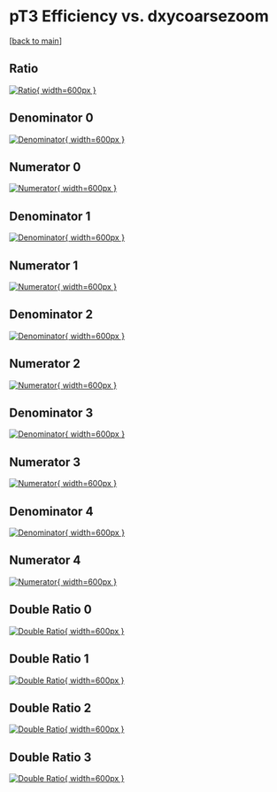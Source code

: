 # pT3 Efficiency vs. dxycoarsezoom

[[back to main](./)]



## Ratio

[![Ratio](../mtv/var/pT3_loweta_13_0_eff_dxycoarsezoom.png){ width=600px }](../mtv/var/pT3_loweta_13_0_eff_dxycoarsezoom.pdf)

## Denominator 0

[![Denominator](../mtv/den/pT3_loweta_13_0_eff_dxycoarsezoom_den0.png){ width=600px }](../mtv/den/pT3_loweta_13_0_eff_dxycoarsezoom_den0.pdf)

## Numerator 0

[![Numerator](../mtv/num/pT3_loweta_13_0_eff_dxycoarsezoom_num0.png){ width=600px }](../mtv/num/pT3_loweta_13_0_eff_dxycoarsezoom_num0.pdf)

## Denominator 1

[![Denominator](../mtv/den/pT3_loweta_13_0_eff_dxycoarsezoom_den1.png){ width=600px }](../mtv/den/pT3_loweta_13_0_eff_dxycoarsezoom_den1.pdf)

## Numerator 1

[![Numerator](../mtv/num/pT3_loweta_13_0_eff_dxycoarsezoom_num1.png){ width=600px }](../mtv/num/pT3_loweta_13_0_eff_dxycoarsezoom_num1.pdf)

## Denominator 2

[![Denominator](../mtv/den/pT3_loweta_13_0_eff_dxycoarsezoom_den2.png){ width=600px }](../mtv/den/pT3_loweta_13_0_eff_dxycoarsezoom_den2.pdf)

## Numerator 2

[![Numerator](../mtv/num/pT3_loweta_13_0_eff_dxycoarsezoom_num2.png){ width=600px }](../mtv/num/pT3_loweta_13_0_eff_dxycoarsezoom_num2.pdf)

## Denominator 3

[![Denominator](../mtv/den/pT3_loweta_13_0_eff_dxycoarsezoom_den3.png){ width=600px }](../mtv/den/pT3_loweta_13_0_eff_dxycoarsezoom_den3.pdf)

## Numerator 3

[![Numerator](../mtv/num/pT3_loweta_13_0_eff_dxycoarsezoom_num3.png){ width=600px }](../mtv/num/pT3_loweta_13_0_eff_dxycoarsezoom_num3.pdf)

## Denominator 4

[![Denominator](../mtv/den/pT3_loweta_13_0_eff_dxycoarsezoom_den4.png){ width=600px }](../mtv/den/pT3_loweta_13_0_eff_dxycoarsezoom_den4.pdf)

## Numerator 4

[![Numerator](../mtv/num/pT3_loweta_13_0_eff_dxycoarsezoom_num4.png){ width=600px }](../mtv/num/pT3_loweta_13_0_eff_dxycoarsezoom_num4.pdf)

## Double Ratio 0

[![Double Ratio](../mtv/ratio/pT3_loweta_13_0_eff_dxycoarsezoom_ratio0.png){ width=600px }](../mtv/ratio/pT3_loweta_13_0_eff_dxycoarsezoom_ratio0.pdf)

## Double Ratio 1

[![Double Ratio](../mtv/ratio/pT3_loweta_13_0_eff_dxycoarsezoom_ratio1.png){ width=600px }](../mtv/ratio/pT3_loweta_13_0_eff_dxycoarsezoom_ratio1.pdf)

## Double Ratio 2

[![Double Ratio](../mtv/ratio/pT3_loweta_13_0_eff_dxycoarsezoom_ratio2.png){ width=600px }](../mtv/ratio/pT3_loweta_13_0_eff_dxycoarsezoom_ratio2.pdf)

## Double Ratio 3

[![Double Ratio](../mtv/ratio/pT3_loweta_13_0_eff_dxycoarsezoom_ratio3.png){ width=600px }](../mtv/ratio/pT3_loweta_13_0_eff_dxycoarsezoom_ratio3.pdf)

